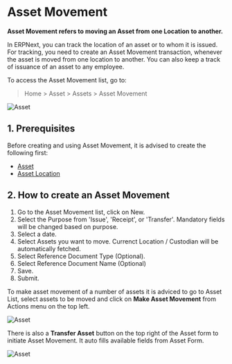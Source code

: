 <!-- add breadcrumbs -->
# Asset Movement

**Asset Movement refers to moving an Asset from one Location to another.**

In ERPNext, you can track the location of an asset or to whom it is issued. For tracking, you need to create an Asset Movement transaction, whenever the asset is moved from one location to another. You can also keep a track of issuance of an asset to any employee.

To access the Asset Movement list, go to:
> Home > Asset > Assets > Asset Movement

<img class="screenshot" alt="Asset" src="{{docs_base_url}}/assets/img/asset/asset-movement.png">

## 1. Prerequisites
Before creating and using Asset Movement, it is advised to create the following first:

* [Asset](/docs/user/manual/en/asset/asset)
* [Asset Location](/docs/user/manual/en/asset/asset-location)


## 2. How to create an Asset Movement
1. Go to the Asset Movement list, click on New.
1. Select the Purpose from 'Issue', 'Receipt', or 'Transfer'. Mandatory fields will be changed based on purpose.
1. Select a date.
1. Select Assets you want to move. Currenct Location / Custodian will be automatically fetched.
1. Select Reference Document Type (Optional).
1. Select Reference Document Name (Optional)
1. Save.
1. Submit.

To make asset movement of a number of assets it is adviced to go to Asset List, select assets to be moved and click on **Make Asset Movement** from Actions menu on the top left. 

<img class="screenshot" alt="Asset" src="{{docs_base_url}}/assets/img/asset/asset-movement-using-button.png">

There is also a **Transfer Asset** button on the top right of the Asset form to initiate Asset Movement. It auto fills available fields from Asset Form.

<img class="screenshot" alt="Asset" src="{{docs_base_url}}/assets/img/asset/asset-movement-using-transfer-asset-button.png">

